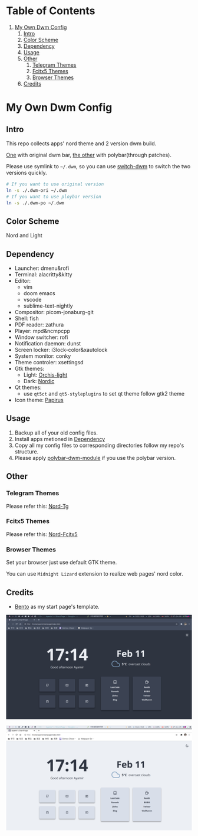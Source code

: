
# Table of Contents

1.  [My Own Dwm Config](#org27716e3)
    1.  [Intro](#intro)
    2.  [Color Scheme](#org4976554)
    3.  [Dependency](#dependency)
    4.  [Usage](#usage)
    5.  [Other](#org1958ae2)
        1.  [Telegram Themes](#tg)
        2.  [Fcitx5 Themes](#fcitx5)
        3.  [Browser Themes](#browser)
    6.  [Credits](#credits)


<a id="org27716e3"></a>

# My Own Dwm Config

<a id="intro"></a>

## Intro

This repo collects apps' nord theme and 2 version dwm build.

[One](./.dwm) with original dwm bar, [the other](./.dwm-with-polybar) with polybar(through patches).

Please use symlink to `~/.dwm`, so you can use [switch-dwm](./.local/bin/switch-dwm) to switch the two versions quickly.

```sh
# If you want to use original version
ln -s ./.dwm-ori ~/.dwm
# If you want to use ploybar version
ln -s ./.dwm-po ~/.dwm
```

<a id="org4976554"></a>

## Color Scheme

Nord and Light


<a id="dependency"></a>

## Dependency

+ Launcher: dmenu&rofi
+ Terminal: alacritty&kitty
+ Editor: 
  + vim
  + doom emacs
  + vscode
  + sublime-text-nightly
+ Compositor: picom-jonaburg-git
+ Shell: fish
+ PDF reader: zathura
+ Player: mpd&ncmpcpp
+ Window switcher: rofi
+ Notification daemon: dunst
+ Screen locker: i3lock-color&xautolock
+ System monitor: conky
+ Theme controler: xsettingsd
+ Gtk themes:
  + Light: [Orchis-light](https://www.gnome-look.org/p/1357889/)
  + Dark: [Nordic](https://www.gnome-look.org/p/1267246/)
+ Qt themes:
  + use `qt5ct` and `qt5-styleplugins` to set qt theme follow gtk2 theme
+ Icon theme: [Papirus](https://www.gnome-look.org/p/1166289/)

<a id="usage"></a>

## Usage
1. Backup all of your old config files.
2. Install apps metioned in [Dependency](#dependency)
3. Copy all my config files to corresponding directories follow my repo's structure.
4. Please apply [polybar-dwm-module](https://github.com/mihirlad55/polybar-dwm-module) if you use the polybar version.

<a id="org1958ae2"></a>

## Other

<a id="tg"></a>

### Telegram Themes

Please refer this: [Nord-Tg](https://github.com/gilbertw1/telegram-nord-theme)

<a id="fcitx5"></a>

### Fcitx5 Themes

Please refer this: [Nord-Fcitx5](https://github.com/tonyfettes/fcitx5-nord)

<a id="browser"></a>

### Browser Themes

Set your browser just use default GTK theme.

You can use `Midnight Lizard` extension to realize web pages' nord color.

<a id="credits"></a>

## Credits

+ [Bento](https://github.com/MiguelRAvila/Bento) as my start page's template.

![dark](./Pictures/shot/dark-page.png)

![light](./Pictures/shot/light-page.png)
